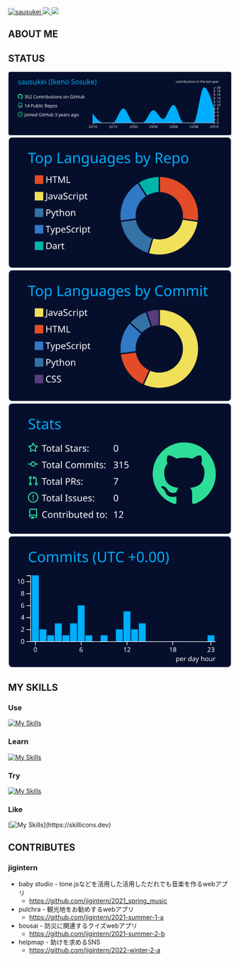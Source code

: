 <p align="left">
  <a href="https://github.com/sausukei/sausukei/">
    <img src="https://komarev.com/ghpvc/?username=sausukei" alt="sausukei" />
  </a>
  <a href="http://twitter.com/char_sausukei">
    <img height="20" src="https://img.shields.io/twitter/follow/char_sausukei?label=Twitter&logo=twitter&style=flat" />
  </a>
  <a href="https://github.com/sausukei">
    <img height="20" src="https://img.shields.io/github/followers/sausukei?label=follow&logo=github&style=flat" />
  </a>
  </a>
</p>

## ABOUT ME


## STATUS

[![](https://raw.githubusercontent.com/sausukei/sausukei/main/profile-summary-card-output/algolia/0-profile-details.svg)](https://github.com/vn7n24fzkq/github-profile-summary-cards)
[![](https://raw.githubusercontent.com/sausukei/sausukei/main/profile-summary-card-output/algolia/1-repos-per-language.svg)](https://github.com/vn7n24fzkq/github-profile-summary-cards) [![](https://raw.githubusercontent.com/sausukei/sausukei/main/profile-summary-card-output/algolia/2-most-commit-language.svg)](https://github.com/vn7n24fzkq/github-profile-summary-cards)
[![](https://raw.githubusercontent.com/sausukei/sausukei/main/profile-summary-card-output/algolia/3-stats.svg)](https://github.com/vn7n24fzkq/github-profile-summary-cards) [![](https://raw.githubusercontent.com/sausukei/sausukei/main/profile-summary-card-output/algolia/4-productive-time.svg)](https://github.com/vn7n24fzkq/github-profile-summary-cards)

## MY SKILLS
### Use
[![My Skills](https://skillicons.dev/icons?i=vscode,neovim,vim)](https://skillicons.dev)
### Learn
[![My Skills](https://skillicons.dev/icons?i=javascript,nodejs,react,next,deno,python&perline=3)](https://skillicons.dev)
### Try
[![My Skills](https://skillicons.dev/icons?i=go,flutter,ruby)](https://skillicons.dev)
### Like
[![My Skills](https://skillicons.dev/icons?i=raspberrypi,linux,)](https://skillicons.dev)

## CONTRIBUTES

### jigintern
* baby studio - tone.jsなどを活用した活用しただれでも音楽を作るwebアプリ
  * https://github.com/jigintern/2021_spring_music
* pulchra - 観光地をお勧めするwebアプリ 
  * https://github.com/jigintern/2021-summer-1-a
* bousai - 防災に関連するクイズwebアプリ
  * https://github.com/jigintern/2021-summer-2-b
* helpmap - 助けを求めるSNS
  * https://github.com/jigintern/2022-winter-2-a


